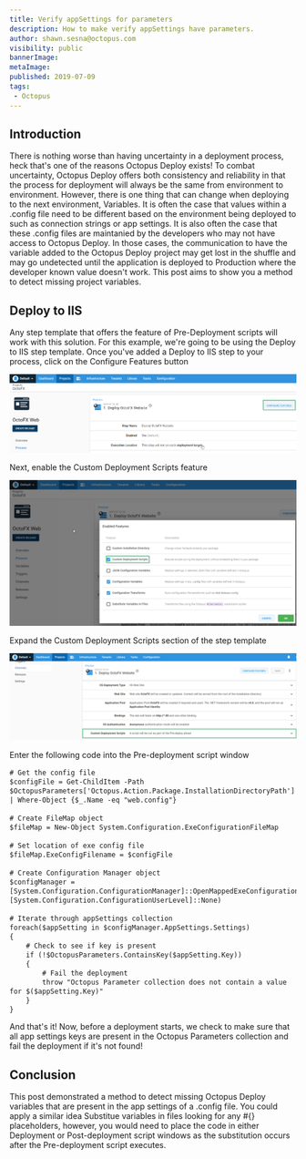 ```yaml
---
title: Verify appSettings for parameters
description: How to make verify appSettings have parameters.
author: shawn.sesna@octopus.com
visibility: public
bannerImage: 
metaImage: 
published: 2019-07-09
tags:
 - Octopus
---
```


## Introduction
There is nothing worse than having uncertainty in a deployment process, heck that's one of the reasons Octopus Deploy exists!  To combat uncertainty, Octopus Deploy offers both consistency and reliability in that the process for deployment will always be the same from environment to environment.  However, there is one thing that can change when deploying to the next environment, Variables.  It is often the case that values within a .config file need to be different based on the environment being deployed to such as connection strings or app settings.  It is also often the case that these .config files are maintanied by the developers who may not have access to Octopus Deploy.  In those cases, the communication to have the variable added to the Octopus Deploy project may get lost in the shuffle and may go undetected until the application is deployed to Production where the developer known value doesn't work.  This post aims to show you a method to detect missing project variables.

## Deploy to IIS
Any step template that offers the feature of Pre-Deployment scripts will work with this solution.  For this example, we're going to be using the Deploy to IIS step template.  Once you've added a Deploy to IIS step to your process, click on the Configure Features button

![](configure-features.png)

Next, enable the Custom Deployment Scripts feature

![](enable-custom-scripts.png)

Expand the Custom Deployment Scripts section of the step template

![](expand-section.png)

Enter the following code into the Pre-deployment script window

```PS
# Get the config file
$configFile = Get-ChildItem -Path $OctopusParameters['Octopus.Action.Package.InstallationDirectoryPath'] | Where-Object {$_.Name -eq "web.config"}

# Create FileMap object
$fileMap = New-Object System.Configuration.ExeConfigurationFileMap

# Set location of exe config file
$fileMap.ExeConfigFilename = $configFile

# Create Configuration Manager object
$configManager = [System.Configuration.ConfigurationManager]::OpenMappedExeConfiguration($fileMap, [System.Configuration.ConfigurationUserLevel]::None)

# Iterate through appSettings collection
foreach($appSetting in $configManager.AppSettings.Settings)
{
	# Check to see if key is present
    if (!$OctopusParameters.ContainsKey($appSetting.Key))
    {
    	# Fail the deployment
        throw "Octopus Parameter collection does not contain a value for $($appSetting.Key)"
    }
}
```

And that's it!  Now, before a deployment starts, we check to make sure that all app settings keys are present in the Octopus Parameters collection and fail the deployment if it's not found!

## Conclusion
This post demonstrated a method to detect missing Octopus Deploy variables that are present in the app settings of a .config file.  You could apply a similar idea Substitue variables in files looking for any #{} placeholders, however, you would need to place the code in either Deployment or Post-deployment script windows as the substitution occurs after the Pre-deployment script executes.